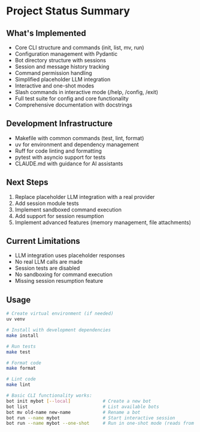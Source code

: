 # Project Status Summary

## What's Implemented
- Core CLI structure and commands (init, list, mv, run)
- Configuration management with Pydantic
- Bot directory structure with sessions
- Session and message history tracking
- Command permission handling
- Simplified placeholder LLM integration
- Interactive and one-shot modes
- Slash commands in interactive mode (/help, /config, /exit)
- Full test suite for config and core functionality
- Comprehensive documentation with docstrings

## Development Infrastructure
- Makefile with common commands (test, lint, format)
- uv for environment and dependency management
- Ruff for code linting and formatting
- pytest with asyncio support for tests
- CLAUDE.md with guidance for AI assistants

## Next Steps
1. Replace placeholder LLM integration with a real provider
2. Add session module tests
3. Implement sandboxed command execution
4. Add support for session resumption
5. Implement advanced features (memory management, file attachments)

## Current Limitations
- LLM integration uses placeholder responses
- No real LLM calls are made
- Session tests are disabled
- No sandboxing for command execution
- Missing session resumption feature

## Usage
```bash
# Create virtual environment (if needed)
uv venv

# Install with development dependencies
make install

# Run tests
make test

# Format code
make format

# Lint code
make lint

# Basic CLI functionality works:
bot init mybot [--local]            # Create a new bot
bot list                            # List available bots
bot mv old-name new-name            # Rename a bot
bot run --name mybot                # Start interactive session
bot run --name mybot --one-shot     # Run in one-shot mode (reads from stdin)
```